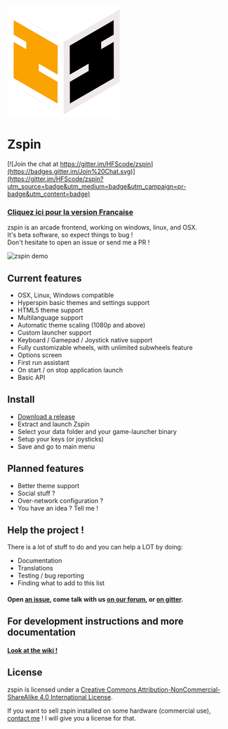 ![Logo zspin](assets/256.png)
# Zspin
[![Join the chat at https://gitter.im/HFScode/zspin](https://badges.gitter.im/Join%20Chat.svg)](https://gitter.im/HFScode/zspin?utm_source=badge&utm_medium=badge&utm_campaign=pr-badge&utm_content=badge)
### [Cliquez ici pour la version Française](README-fr.md)    

zspin is an arcade frontend, working on windows, linux, and OSX.    
It's beta software, so expect things to bug !    
Don't hesitate to open an issue or send me a PR !

![zspin demo](http://zspin.vik.io/static/zspin-small.gif)

## Current features

* OSX, Linux, Windows compatible
* Hyperspin basic themes and settings support
* HTML5 theme support
* Multilanguage support
* Automatic theme scaling (1080p and above)
* Custom launcher support
* Keyboard / Gamepad / Joystick native support
* Fully customizable wheels, with unlimited subwheels feature
* Options screen
* First run assistant
* On start / on stop application launch
* Basic API

## Install

* [Download a release](https://github.com/HFSCode/zspin/releases)
* Extract and launch Zspin
* Select your data folder and your game-launcher binary
* Setup your keys (or joysticks)
* Save and go to main menu

## Planned features

* Better theme support
* Social stuff ?
* Over-network configuration ?
* You have an idea ? Tell me !

## Help the project !
There is a lot of stuff to do and you can help a LOT by doing:    

* Documentation
* Translations
* Testing / bug reporting
* Finding what to add to this list

#### Open [an issue](https://github.com/HFScode/zspin/issues), come talk with us [on our forum](http://forum.hfsplay.fr/zspin-f113/), or [on gitter](https://gitter.im/HFScode/zspin).

## For development instructions and more documentation
#### [Look at the wiki !](https://github.com/HFScode/zspin/wiki)

## License

zspin is licensed under a [Creative Commons Attribution-NonCommercial-ShareAlike 4.0 International License](http://creativecommons.org/licenses/by-nc-sa/4.0).

If you want to sell zspin installed on some hardware (commercial use), [contact me](mailto:v@42.am?subject=I+want+a+license+!) ! I will give you a license for that.